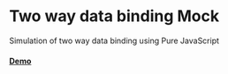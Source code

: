 # Two way data binding Mock
Simulation of two way data binding using Pure JavaScript

#### [Demo](https://imanubhardwaj.github.io/js-two-way-binding/)
